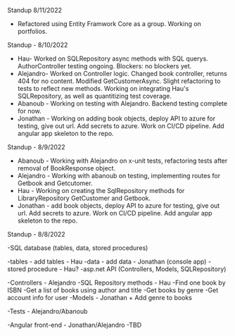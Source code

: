 Standup 8/11/2022
- Refactored using Entity Framwork Core as a group. Working on portfolios. 

Standup - 8/10/2022 
- Hau- Worked on SQLRepository async methods with SQL querys. AuthorController testing ongoing. Blockers: no blockers yet. 
- Alejandro- Worked on Controller logic. Changed book controller, returns 404 for no content. Modified GetCustomerAsync. Slight refactoring to tests to reflect new methods. Working on integrating Hau's SQLRepository, as well as quantitizing test coverage. 
- Abanoub - Working on testing with Alejandro. Backend testing complete for now. 
- Jonathan - Working on adding book objects, deploy API to azure for testing, give out url. Add secrets to azure. Work on CI/CD pipeline. Add angular app skeleton to the repo.

Standup - 8/9/2022

- Abanoub - Working with Alejandro on x-unit tests, refactoring tests after removal of BookResponse object.
- Alejandro - Working with abanoub on testing, implementing routes for Getbook and Getcutomer.
- Hau - Working on creating the SqlRepository methods for LibraryRepository GetCustomer and Getbook.
- Jonathan - add book objects, deploy API to azure for testing, give out url. Add secrets to azure. Work on CI/CD pipeline. Add angular app skeleton to the repo.

Standup - 8/8/2022

-SQL database (tables, data, stored procedures)

-tables - add tables - Hau
-data - add data - Jonathan (console app)
-stored procedure - Hau?
-asp.net API (Controllers, Models, SQLRepository)

-Controllers - Alejandro
-SQL Repository methods - Hau
-Find one book by ISBN
-Get a list of books using author and title
-Get books by genre
-Get account info for user
-Models - Jonathan + Add genre to books

-Tests - Alejandro/Abanoub

-Angular front-end - Jonathan/Alejandro -TBD
